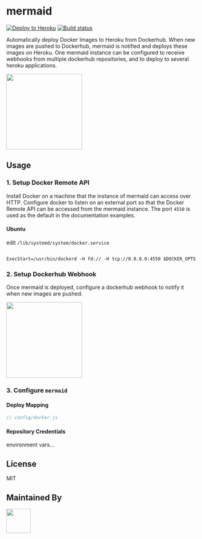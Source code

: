 # mermaid

[![Deploy to Heroku][heroku-image]][heroku-url]
[![Build status][ci-image]][ci-url]

Automatically deploy Docker Images to Heroku from Dockerhub. When new images are pushed to Dockerhub, mermaid is notified and deploys these images on Heroku. One mermaid instance can be configured to receive webhooks from multiple dockerhub repositories, and to deploy to several heroku applications.

<img src="http://i.imgur.com/1alxlpl.png" height="200px">

## Usage

### 1. Setup Docker Remote API

Install Docker on a machine that the instance of mermaid can access over HTTP. Configure docker to listen on an external port so that the Docker Remote API can be accessed from the mermaid instance. The port `4550` is used as the default in the documentation examples.

#### Ubuntu

edit `/lib/systemd/system/docker.service`
```

ExecStart=/usr/bin/dockerd -H fd:// -H tcp://0.0.0.0:4550 $DOCKER_OPTS 
```

### 2. Setup Dockerhub Webhook

Once mermaid is deployed, configure a dockerhub webhook to notify it when new images are pushed.

<img src="http://i.imgur.com/ymI4c3U.png" height="200px">

### 3. Configure `mermaid`

#### Deploy Mapping
```js
// config/docker.js

```

#### Repository Credentials

environment vars...

## License
MIT

## Maintained By
[<img src='http://i.imgur.com/Y03Jgmf.png' height='64px'>](http://langa.io)

[ci-image]: https://img.shields.io/travis/langateam/mermaid/master.svg?style=flat-square
[ci-url]: https://travis-ci.org/langateam/mermaid
[heroku-image]: https://img.shields.io/badge/Deploy%20to%20Heroku-langa/mermaid-6762a6.svg?style=flat-square
[heroku-url]: https://heroku.com/deploy?template=https://github.com/langateam/mermaid
